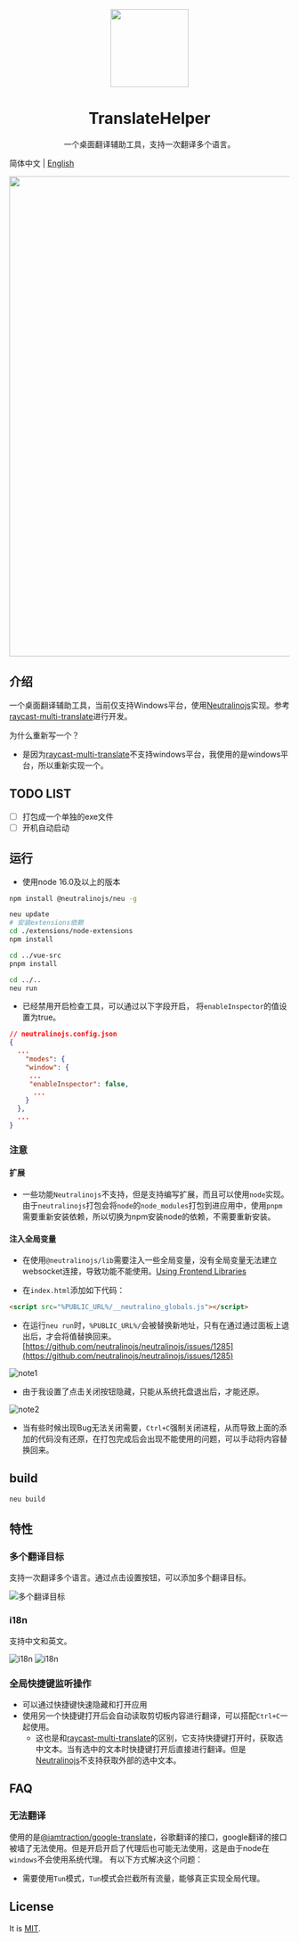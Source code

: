 <br>
<br>
<p align="center">
<img src="./resources/icons/appIcon.png" width="140" height="140" align="center" />
</p>

<h1 align="center">TranslateHelper</sup></h1>

<p align="center">
一个桌面翻译辅助工具，支持一次翻译多个语言。
</p>

简体中文 | [English](./README.md)

<img width="862" src="./docs/assets/demo1.png">

## 介绍

一个桌面翻译辅助工具，当前仅支持Windows平台，使用[Neutralinojs](https://neutralino.js.org/)实现。参考[raycast-multi-translate](https://github.com/antfu/raycast-multi-translate)进行开发。

为什么重新写一个？

- 是因为[raycast-multi-translate](https://github.com/antfu/raycast-multi-translate)不支持windows平台，我使用的是windows平台，所以重新实现一个。

## TODO LIST

- [ ] 打包成一个单独的exe文件
- [ ] 开机自动启动

## 运行

- 使用node 16.0及以上的版本

```sh
npm install @neutralinojs/neu -g

neu update
# 安装extensions依赖
cd ./extensions/node-extensions
npm install 

cd ../vue-src
pnpm install

cd ../..
neu run
```

- 已经禁用开启检查工具，可以通过以下字段开启， 将`enableInspector`的值设置为true。

```json
// neutralinojs.config.json
{
  ...
    "modes": {
    "window": {
     ...
     "enableInspector": false,
      ...
    }
  },
  ...
}
```

### 注意

#### 扩展

- 一些功能`Neutralinojs`不支持，但是支持编写扩展，而且可以使用`node`实现。由于`neutralinojs`打包会将`node`的`node_modules`打包到进应用中，使用`pnpm`需要重新安装依赖，所以切换为npm安装node的依赖，不需要重新安装。

#### 注入全局变量

- 在使用`@neutralinojs/lib`需要注入一些全局变量，没有全局变量无法建立websocket连接，导致功能不能使用。[Using Frontend Libraries](https://neutralino.js.org/docs/getting-started/using-frontend-libraries#initializiive-api-with-neutralinojslib)

- 在`index.html`添加如下代码：

```html
<script src="%PUBLIC_URL%/__neutralino_globals.js"></script>
```

- 在运行`neu run`时，`%PUBLIC_URL%/`会被替换新地址，只有在通过通过面板上退出后，才会将值替换回来。 [https://github.com/neutralinojs/neutralinojs/issues/1285](https://github.com/neutralinojs/neutralinojs/issues/1285)
  
![note1](./docs/assets/note1.png)

- 由于我设置了点击关闭按钮隐藏，只能从系统托盘退出后，才能还原。

![note2](./docs/assets/note2.png)

- 当有些时候出现Bug无法关闭需要，`Ctrl+C`强制关闭进程，从而导致上面的添加的代码没有还原，在打包完成后会出现不能使用的问题，可以手动将内容替换回来。

## build

```sh
neu build
```

## 特性

### 多个翻译目标

支持一次翻译多个语言。通过点击设置按钮，可以添加多个翻译目标。

![多个翻译目标](./docs/assets/demo2.png)

### i18n

支持中文和英文。

![i18n](./docs/assets/demo3.png)
![i18n](./docs/assets/demo4.png)

### 全局快捷键监听操作

- 可以通过快捷键快速隐藏和打开应用
- 使用另一个快捷键打开后会自动读取剪切板内容进行翻译，可以搭配`Ctrl+C`一起使用。
  - 这也是和[raycast-multi-translate](https://github.com/antfu/raycast-multi-translate)的区别，它支持快捷键打开时，获取选中文本。当有选中的文本时快捷键打开后直接进行翻译。但是[Neutralinojs](https://neutralino.js.org/)不支持获取外部的选中文本。

## FAQ

### 无法翻译

使用的是[@iamtraction/google-translate](https://github.com/iamtraction/google-translate)，谷歌翻译的接口，google翻译的接口被墙了无法使用。但是开启开启了代理后也可能无法使用，这是由于node在`windows`不会使用系统代理。
有以下方式解决这个问题：

- 需要使用`Tun`模式，`Tun`模式会拦截所有流量，能够真正实现全局代理。

## License

It is [MIT](./LICENSE).
